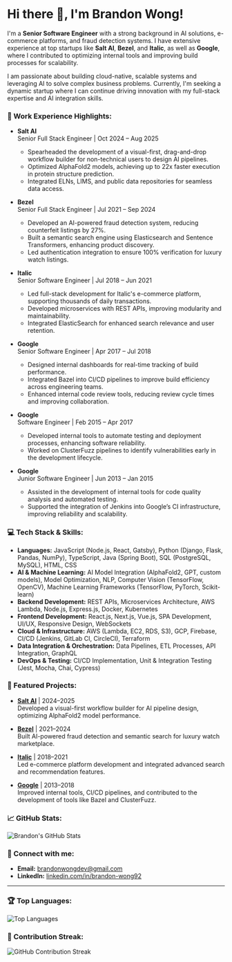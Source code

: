 # Hi there 👋, I'm Brandon Wong!

I'm a **Senior Software Engineer** with a strong background in AI solutions, e-commerce platforms, and fraud detection systems. I have extensive experience at top startups like **Salt AI**, **Bezel**, and **Italic**, as well as **Google**, where I contributed to optimizing internal tools and improving build processes for scalability. 

I am passionate about building cloud-native, scalable systems and leveraging AI to solve complex business problems. Currently, I'm seeking a dynamic startup where I can continue driving innovation with my full-stack expertise and AI integration skills.

### 🔧 Work Experience Highlights:

- **Salt AI**  
  Senior Full Stack Engineer | Oct 2024 – Aug 2025  
  - Spearheaded the development of a visual-first, drag-and-drop workflow builder for non-technical users to design AI pipelines.  
  - Optimized AlphaFold2 models, achieving up to 22x faster execution in protein structure prediction.  
  - Integrated ELNs, LIMS, and public data repositories for seamless data access.

- **Bezel**  
  Senior Full Stack Engineer | Jul 2021 – Sep 2024  
  - Developed an AI-powered fraud detection system, reducing counterfeit listings by 27%.  
  - Built a semantic search engine using Elasticsearch and Sentence Transformers, enhancing product discovery.  
  - Led authentication integration to ensure 100% verification for luxury watch listings.

- **Italic**  
  Senior Software Engineer | Jul 2018 – Jun 2021  
  - Led full-stack development for Italic's e-commerce platform, supporting thousands of daily transactions.  
  - Developed microservices with REST APIs, improving modularity and maintainability.  
  - Integrated ElasticSearch for enhanced search relevance and user retention.

- **Google**  
  Senior Software Engineer | Apr 2017 – Jul 2018  
  - Designed internal dashboards for real-time tracking of build performance.  
  - Integrated Bazel into CI/CD pipelines to improve build efficiency across engineering teams.  
  - Enhanced internal code review tools, reducing review cycle times and improving collaboration.

- **Google**  
  Software Engineer | Feb 2015 – Apr 2017  
  - Developed internal tools to automate testing and deployment processes, enhancing software reliability.  
  - Worked on ClusterFuzz pipelines to identify vulnerabilities early in the development lifecycle.

- **Google**  
  Junior Software Engineer | Jun 2013 – Jan 2015  
  - Assisted in the development of internal tools for code quality analysis and automated testing.  
  - Supported the integration of Jenkins into Google’s CI infrastructure, improving reliability and scalability.

### 💻 Tech Stack & Skills:

- **Languages:** JavaScript (Node.js, React, Gatsby), Python (Django, Flask, Pandas, NumPy), TypeScript, Java (Spring Boot), SQL (PostgreSQL, MySQL), HTML, CSS  
- **AI & Machine Learning:** AI Model Integration (AlphaFold2, GPT, custom models), Model Optimization, NLP, Computer Vision (TensorFlow, OpenCV), Machine Learning Frameworks (TensorFlow, PyTorch, Scikit-learn)  
- **Backend Development:** REST APIs, Microservices Architecture, AWS Lambda, Node.js, Express.js, Docker, Kubernetes  
- **Frontend Development:** React.js, Next.js, Vue.js, SPA Development, UI/UX, Responsive Design, WebSockets  
- **Cloud & Infrastructure:** AWS (Lambda, EC2, RDS, S3), GCP, Firebase, CI/CD (Jenkins, GitLab CI, CircleCI), Terraform  
- **Data Integration & Orchestration:** Data Pipelines, ETL Processes, API Integration, GraphQL  
- **DevOps & Testing:** CI/CD Implementation, Unit & Integration Testing (Jest, Mocha, Chai, Cypress)

### 🚀 Featured Projects:

- **[Salt AI](https://www.linkedin.com/company/getsalt-ai)** | 2024–2025  
  Developed a visual-first workflow builder for AI pipeline design, optimizing AlphaFold2 model performance.

- **[Bezel](https://www.linkedin.com/company/getbezel)** | 2021–2024  
  Built AI-powered fraud detection and semantic search for luxury watch marketplace.

- **[Italic](https://www.italic.com)** | 2018–2021  
  Led e-commerce platform development and integrated advanced search and recommendation features.

- **[Google](https://www.google.com)** | 2013–2018  
  Improved internal tools, CI/CD pipelines, and contributed to the development of tools like Bazel and ClusterFuzz.

### 📈 GitHub Stats:
![Brandon's GitHub Stats](https://github-readme-stats.vercel.app/api?username=linguistux&show_icons=true&theme=light)

### 🔗 Connect with me:
- **Email:** [brandonwongdev@gmail.com](mailto:brandonwongdev@gmail.com)  
- **LinkedIn:** [linkedin.com/in/brandon-wong92](https://linkedin.com/in/brandon-www)

---

### 🏆 Top Languages:
![Top Languages](https://github-readme-stats.vercel.app/api/top-langs/?username=linguistux&layout=compact&theme=light)

### 🌟 Contribution Streak:
![GitHub Contribution Streak](https://github-readme-streak-stats.herokuapp.com/?user=linguistux&theme=light)
